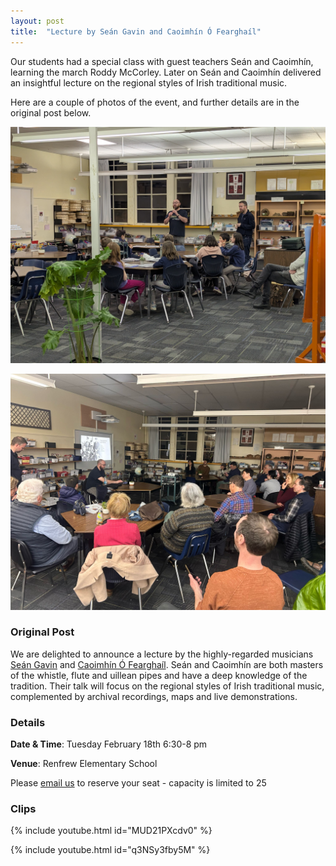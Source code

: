 ```yaml
---
layout: post
title:  "Lecture by Seán Gavin and Caoimhín Ó Fearghaíl"
---
```


Our students had a special class with guest teachers Seán and Caoimhín, learning the march Roddy McCorley. 
Later on Seán and Caoimhín delivered an insightful lecture on the regional styles of Irish traditional music. 

Here are a couple of photos of the event, and further details are in the original post below.

![Class](assets/img/PXL_20250219_021943716.jpg)

![Lecture](assets/img/IMG-20250219-WA0001.jpg)

### Original Post
We are delighted to announce a lecture by the highly-regarded musicians [Seán Gavin](https://www.seangavinmusic.com/about/) and [Caoimhín Ó Fearghaíl](https://www.caoimhinofearghail.ie/bio). 
Seán and Caoimhín are both masters of the whistle, flute and uillean pipes and have a deep knowledge of the tradition. 
Their talk will focus on the regional styles of Irish traditional music, complemented by archival recordings, maps and live demonstrations. 

### Details

**Date & Time**: Tuesday February 18th 6:30-8 pm

**Venue**: Renfrew Elementary School

Please [email us](mailto:info@vsim.ca) to reserve your seat - capacity is limited to 25

### Clips

{% include youtube.html id="MUD21PXcdv0" %}

  

{% include youtube.html id="q3NSy3fby5M" %}

